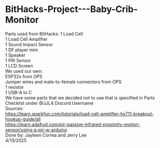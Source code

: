 # BitHacks-Project---Baby-Crib-Monitor
Parts used from BitHacks:
1 Load Cell <br/>
1 Load Cell Amplifier <br/>
1 Sound Impact Sensor <br/>
1 DF player mini <br/>
1 Speaker <br/>
1 PIR Sensor <br/>
1 LCD Screen <br/>
We used our own: <br/>
ESP32s from OPS <br/>
Jumper wires and male-to-female connectors from OPS <br/>
1 resistor <br/>
1 USB-A to C <br/>
We have some parts that we decided not to use that is specified in Parts Checklist under @JJL4 Discord Username <br/>
Sources: <br/>
https://learn.sparkfun.com/tutorials/load-cell-amplifier-hx711-breakout-hookup-guide/all <br/>
https://learn.adafruit.com/pir-passive-infrared-proximity-motion-sensor/using-a-pir-w-arduino <br/>
Done by:
Jayleen Correa and
Jerry Lee <br/>
4/13/2025
